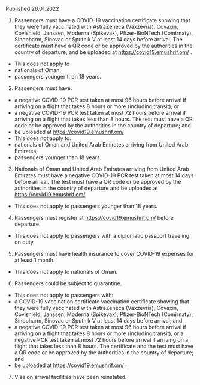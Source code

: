 Published 26.01.2022
1. Passengers must have a COVID-19 vaccination certificate showing that they were fully vaccinated with AstraZeneca (Vaxzevria), Covaxin, Covishield, Janssen, Moderna (Spikevax), Pfizer-BioNTech (Comirnaty), Sinopharm, Sinovac or Sputnik V at least 14 days before arrival. The certificate must have a QR code or be approved by the authorities in the country of departure; and be uploaded at <a href="https://covid19.emushrif.om/">https://covid19.emushrif.om/</a> .
- This does not apply to
- nationals of Oman;
- passengers younger than 18 years.
2. Passengers must have:
- a negative COVID-19 PCR test taken at most 96 hours before arrival if arriving on a flight that takes 8 hours or more (including transit); or
- a negative COVID-19 PCR test taken at most 72 hours before arrival if arriving on a flight that takes less than 8 hours.
The test must have a QR code or be approved by the authorities in the country of departure; and
- be uploaded at <a href="https://covid19.emushrif.om/">https://covid19.emushrif.om/</a>
- This does not apply to:
- nationals of Oman and United Arab Emirates arriving from United Arab Emirates;
- passengers younger than 18 years.
3. Nationals of Oman and United Arab Emirates arriving from United Arab Emirates must have a negative COVID-19 PCR test taken at most 14 days before arrival. The test must have a QR code or be approved by the authorities in the country of departure and be uploaded at <a href="https://covid19.emushrif.om/">https://covid19.emushrif.om/</a>
- This does not apply to passengers younger than 18 years.
4. Passengers must register at <a href="https://covid19.emushrif.om/">https://covid19.emushrif.om/</a> before departure.
- This does not apply to passengers with a diplomatic passport traveling on duty
5. Passengers must have health insurance to cover COVID-19 expenses for at least 1 month.
- This does not apply to nationals of Oman.
6. Passengers could be subject to quarantine.
- This does not apply to passengers with:
- a COVID-19 vaccination certificate vaccination certificate showing that they were fully vaccinated with AstraZeneca (Vaxzevria), Covaxin, Covishield, Janssen, Moderna (Spikevax), Pfizer-BioNTech (Comirnaty), Sinopharm, Sinovac or Sputnik V at least 14 days before arrival; and
- a negative COVID-19 PCR test taken at most 96 hours before arrival if arriving on a flight that takes 8 hours or more (including transit), or a negative PCR test taken at most 72 hours before arrival if arriving on a flight that takes less than 8 hours.
The certificate and the test must have a QR code or be approved by the authorities in the country of departure; and
- be uploaded at <a href="https://covid19.emushrif.om/">https://covid19.emushrif.om/</a> .
7. Visa on arrival facilities have been reinstated.
<p>